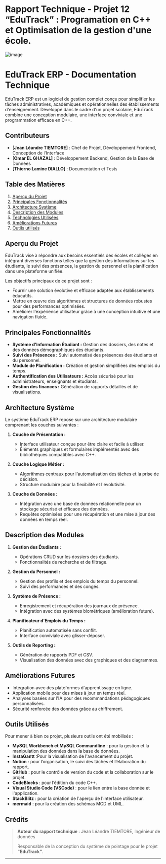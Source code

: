 # Rapport Technique - Projet 12 “EduTrack” :  Programation en C++ et Optimisation de la gestion d'une école.
![image](https://github.com/user-attachments/assets/f62ba876-73a9-459e-9832-131fd42d38e5)

# EduTrack ERP - Documentation Technique

EduTrack ERP est un logiciel de gestion complet conçu pour simplifier les tâches administratives, académiques et opérationnelles des établissements d'enseignement. Développé dans le cadre d'un projet scolaire, EduTrack combine une conception modulaire, une interface conviviale et une programmation efficace en C++.

## Contributeurs
- **[Jean Léandre TIEMTORE]** : Chef de Projet, Développement Frontend, Conception de l'Interface
- **[Omar EL GHAZAL]** : Développement Backend, Gestion de la Base de Données
- **[Thierno Lamine DIALLO]** : Documentation et Tests


## Table des Matières
1. [Aperçu du Projet](#aperçu-du-projet)
2. [Principales Fonctionnalités](#principales-fonctionnalités)
3. [Architecture Système](#architecture-système)
4. [Description des Modules](#description-des-modules)
5. [Technologies Utilisées](#technologies-utilisées)
6. [Améliorations Futures](#améliorations-futures)
7. [Outils utilisés](#outils-utilisés)


## Aperçu du Projet
EduTrack vise à répondre aux besoins essentiels des écoles et collèges en intégrant diverses fonctions telles que la gestion des informations sur les étudiants, le suivi des présences, la gestion du personnel et la planification dans une plateforme unifiée.

Les objectifs principaux de ce projet sont :
- Fournir une solution évolutive et efficace adaptée aux établissements éducatifs.
- Mettre en œuvre des algorithmes et structures de données robustes pour des performances optimisées.
- Améliorer l'expérience utilisateur grâce à une conception intuitive et une navigation fluide.

## Principales Fonctionnalités
- **Système d'Information Étudiant :** Gestion des dossiers, des notes et des données démographiques des étudiants.
- **Suivi des Présences :** Suivi automatisé des présences des étudiants et du personnel.
- **Module de Planification :** Création et gestion simplifiées des emplois du temps.
- **Authentification des Utilisateurs :** Accès sécurisé pour les administrateurs, enseignants et étudiants.
- **Gestion des finances  :** Génération de rapports détaillés et de visualisations.

## Architecture Système
Le système EduTrack ERP repose sur une architecture modulaire comprenant les couches suivantes :

1. **Couche de Présentation :**
   - Interface utilisateur conçue pour être claire et facile à utiliser.
   - Éléments graphiques et formulaires implémentés avec des bibliothèques compatibles avec C++.

2. **Couche Logique Métier :**
   - Algorithmes centraux pour l'automatisation des tâches et la prise de décision.
   - Structure modulaire pour la flexibilité et l'évolutivité.

3. **Couche de Données :**
   - Intégration avec une base de données relationnelle pour un stockage sécurisé et efficace des données.
   - Requêtes optimisées pour une récupération et une mise à jour des données en temps réel.



## Description des Modules
1. **Gestion des Étudiants :**
   - Opérations CRUD sur les dossiers des étudiants.
   - Fonctionnalités de recherche et de filtrage.

2. **Gestion du Personnel :**
   - Gestion des profils et des emplois du temps du personnel.
   - Suivi des performances et des congés.

3. **Système de Présence :**
   - Enregistrement et récupération des journaux de présence.
   - Intégration avec des systèmes biométriques (amélioration future).

4. **Planificateur d'Emplois du Temps :**
   - Planification automatisée sans conflit.
   - Interface conviviale avec glisser-déposer.

5. **Outils de Reporting :**
   - Génération de rapports PDF et CSV.
   - Visualisation des données avec des graphiques et des diagrammes.

## Améliorations Futures
- Intégration avec des plateformes d'apprentissage en ligne.
- Application mobile pour des mises à jour en temps réel.
- Analyses basées sur l'IA pour des recommandations pédagogiques personnalisées.
- Sécurité renforcée des données grâce au chiffrement.


## Outils Utilisés

Pour mener à bien ce projet, plusieurs outils ont été mobilisés :

- **MySQL Workbench et MySQL Commandline** : pour la gestion et la manipulation des données dans la base de données.
- **InstaGantt** :Pour la visualisation de l'avancement du projet.
- **Notion** : pour l’organisation, le suivi des tâches et l’élaboration du rapport.
- **GitHub** : pour le contrôle de version du code et la collaboration sur le projet.
- **CodeBlocks** : pour l’édition du code C++.
- **Visual Studio Code (VSCode)** : pour le lien entre la base donnée et l'application.
- **StackBlitz** : pour la création de l'aperçu de l'interface utilisateur.
- **mermaid** : pour la création des schémas MCD et UML.

## Crédits

> **Auteur du rapport technique** : Jean Léandre TIEMTORE, Ingénieur de données
> 
> 
> Responsable de la conception du système de pointage pour le projet **"EduTrack”**.
> 

---
